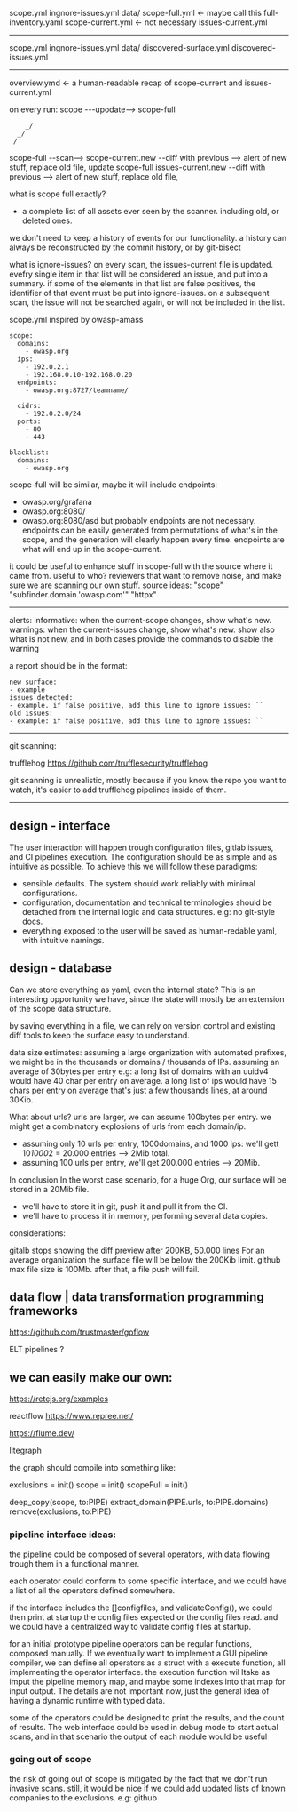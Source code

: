 
scope.yml
ingnore-issues.yml
data/
    scope-full.yml <- maybe call this full-inventory.yaml
    scope-current.yml <- not necessary
    issues-current.yml


---

scope.yml
ingnore-issues.yml
data/
    discovered-surface.yml
    discovered-issues.yml

---

overview.ymd <- a human-readable recap of scope-current and issues-current.yml

on every run:
scope ---upodate--> scope-full

        _/
      _/
     /

scope-full --scan--> scope-current.new   --diff with previous --> alert of new stuff, replace old file, update scope-full
                     issues-current.new  --diff with previous --> alert of new stuff, replace old file,


what is scope full exactly?
- a complete list of all assets ever seen by the scanner. including old, or deleted ones.

we don't need to keep a history of events for our functionality.
a history can always be reconstructed by the commit history, or 
by git-bisect

what is ignore-issues?
on every scan, the issues-current file is updated.
evefry single item in that list will be considered an issue, and put into a summary.
if some of the elements in that list are false positives, the identifier of that 
event must be put into ignore-issues.
on a subsequent scan, the issue will not be searched again, or will not be included in the list.


scope.yml
inspired by owasp-amass

```
scope:
  domains:
    - owasp.org
  ips:
    - 192.0.2.1
    - 192.168.0.10-192.168.0.20
  endpoints:
    - owasp.org:8727/teamname/

  cidrs:
    - 192.0.2.0/24
  ports:
    - 80
    - 443

blacklist:
  domains:
    - owasp.org

```

scope-full will be similar, maybe it will include endpoints:
- owasp.org/grafana
- owasp.org:8080/
- owasp.org:8080/asd
but probably endpoints are not necessary.
endpoints can be easily generated from permutations of what's in the scope, and the generation will 
clearly happen every time.
endpoints are what will end up in the scope-current.

it could be useful to enhance stuff in scope-full with the source where it came from.
useful to who? reviewers that want to remove noise, and make sure we are scanning our own stuff.
source ideas:
"scope"
"subfinder.domain.'owasp.com'"
"httpx"


---

alerts:
informative: when the current-scope changes, show what's new.
warnings: when the current-issues change, show what's new. show also what is not new, and 
          in both cases provide the commands to disable the warning

a report should be in the format:

    new surface: 
    - example
    issues detected:
    - example. if false positive, add this line to ignore issues: ``
    old issues:
    - example: if false positive, add this line to ignore issues: ``



---

git scanning:

trufflehog
https://github.com/trufflesecurity/trufflehog

git scanning is unrealistic, mostly because if you know the repo you want to watch,
it's easier to add trufflehog pipelines inside of them.


---

## design - interface

The user interaction will happen trough configuration files, gitlab issues, and CI pipelines execution.
The configuration should be as simple and as intuitive as possible. To achieve this we will 
follow these paradigms:
- sensible defaults. The system should work reliably with minimal configurations.
- configuration, documentation and technical terminologies should be detached from the internal 
  logic and data structures. e.g: no git-style docs.
- everything exposed to the user will be saved as human-redable yaml, with intuitive namings.

## design - database

Can we store everything as yaml, even the internal state?
This is an interesting opportunity we have, since the state
will mostly be an extension of the scope data structure.

by saving everything in a file, we can rely on version control and existing diff tools to keep 
the surface easy to understand.

data size estimates:
assuming a large organization with automated prefixes,
we might be in the thousands or domains / thousands of IPs.
assuming an average of 30bytes per entry
    e.g:
    a long list of domains with an uuidv4 would have 40 char per entry on average.
    a long list of ips would have 15 chars per entry on average
that's just a few thousands lines, at around 30Kib. 

What about urls? 
urls are larger, we can assume 100bytes per entry.
we might get a combinatory explosions of urls from each domain/ip.
- assuming only 10 urls per entry, 1000domains, and 1000 ips:
we'll gett 10*1000*2 = 20.000 entries --> 2Mib total.
- assuming 100 urls per entry, we'll get 200.000 entries --> 20Mib.

In conclusion
In the worst case scenario, for a huge Org, our surface will be stored in a 20Mib file.
- we'll have to store it in git, push it and pull it from the CI.
- we'll have to process it in memory, performing several data copies.

considerations:

gitalb stops showing the diff preview after 200KB, 50.000 lines
For an average organization the surface file will be below the 200Kib limit.
github max file size is 100Mb. after that, a file push will fail.




## data flow | data transformation programming frameworks

https://github.com/trustmaster/goflow

ELT pipelines ?

## we can easily make our own:
https://retejs.org/examples

reactflow
    https://www.repree.net/

https://flume.dev/

litegraph

the graph should compile into something like:

exclusions = init()
scope = init()
scopeFull = init()

deep_copy(scope, to:PIPE)
extract_domain(PIPE.urls, to:PIPE.domains)
remove(exclusions, to:PIPE)




### pipeline interface ideas:

the pipeline could be composed of several operators, with data 
flowing trough them in a functional manner.

each operator could conform to some specific interface, and we could have a list 
of all the operators defined somewhere. 

if the interface includes the []configfiles, and validateConfig(),
we could then print at startup the config files expected or the config files read.
and we could have a centralized way to validate config files at startup.


for an initial prototype pipeline operators can be regular functions, composed manually.
If we eventually want to implement a GUI pipeline compiler, we can 
define all operators as a struct with a execute function, all implementing the operator interface.
the execution function wil ltake as imput the pipeline memory map, and maybe some 
indexes into that map for input output. The details are not important now, 
just the general idea of having a dynamic runtime with typed data.


some of the operators could be designed to print the results, and the count of results.
The web interface could be used in debug mode to start actual scans, and in that scenario 
the output of each module would be useful


### going out of scope

the risk of going out of scope is mitigated by the fact that we don't run invasive scans.
still, it would be nice if we could add updated lists of known companies to the exclusions.
e.g: github

